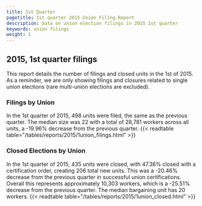 ```yaml
---
title: 1st Quarter 
pagetitle: 1st quarter 2015 Union Filing Report
description: Data on union election filings in 2015 1st quarter 
keywords: union filings
weight: 1
---
```


## 2015, 1st quarter filings

This report details the number of filings and closed units in the 1st of 2015. As a reminder, we are only showing filings and closures related to single union elections (rare multi-union elections are excluded).

### Filings by Union
In the 1st quarter of 2015, 498 units were filed, the same as the previous quarter. The median size was 22 with a total of 28,781 workers across all units, a -19.96% decrease from the previous quarter.
{{< readtable table="/tables/reports/2015/1union_filings.html" >}}

### Closed Elections by Union
In the 1st quarter of 2015, 435 units were closed, with 47.36% closed with a certification order, creating 206 total new units. This was a -20.46% decrease from the previous quarter in successful union certifications. Overall this represents approximately 10,303 workers, which is a -25.51% decrease from the previous quarter. The median bargaining unit has 20 workers.
{{< readtable table="/tables/reports/2015/1union_closed.html" >}}
